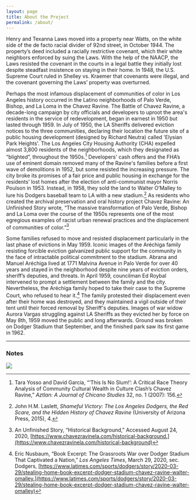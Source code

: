 ```yaml
---
layout: page
title: About the Project
permalink: /about/
---
```


Henry and Texanna Laws moved into a property near Watts, on the white side of the de facto racial divider of 92nd street, in October 1944. The property’s deed included a racially restrictive covenant, which their white neighbors enforced by suing the Laws. With the help of the NAACP, the Laws resisted the covenant in the courts in a legal battle they initially lost despite steadfast insistence on staying in their home. In 1948, the U.S. Supreme Court ruled in Shelley vs. Kraemer that covenants were illegal, and the covenant governing the Laws’ property was overturned.

Perhaps the most infamous displacement of communities of color in Los Angeles history occurred in the Latino neighborhoods of Palo Verde, Bishop, and La Loma in the Chavez Ravine. The Battle of Chavez Ravine, a decade-long campaign by city officials and developers to uproot the area's residents in the service of redevelopment, began in earnest in 1950 but lasted through 1959. In July of 1950, the LA Sheriffs delivered eviction notices to the three communities, declaring their location the future site of a public housing development (designed by Richard Neutra) called 'Elysian Park Heights'. The Los Angeles City Housing Authority (CHA) expelled almost 3,800 residents of the neighborhoods, which they designated as “blighted”, throughout the 1950s.[^1] Developers' cash offers and the FHA’s use of eminent domain removed many of the Ravine's families before a first wave of demolitions in 1952, but some resisted the increasing pressure. The city broke its promises of a fair price and public housing in exchange for the residents’ lost homes after the election of anti-communist mayor Norris Poulson in 1953.
Instead, in 1958, they sold the land to Walter O’Malley to lure his Dodgers baseball team to LA with a new stadium.[^2] As residents who created the archival preservation and oral history project Chavez Ravine: An Unfinished Story wrote, “The massive transformation of Palo Verde, Bishop and La Loma over the course of the 1950s represents one of the most egregious examples of racist urban renewal practices and the displacement of communities of color.”[^3]

Some families refused to move and resisted displacement particularly in the last phase of evictions in May 1959. Iconic images of the Aréchiga family resisting forcible eviction galvanized public support for the community in the face of intractable political commitment to the stadium. Abrana and Manuel Aréchiga lived at 1771 Malvina Avenue in Palo Verde for over 40 years and stayed in the neighborhood despite nine years of eviction orders, sheriff’s deputies, and threats. In April 1959, councilman Ed Roybal intervened to prompt a settlement between the family and the city. Nevertheless, the Aréchiga family hoped to take their case to the Supreme Court, who refused to hear it.[^4] The family protested their displacement even after their home was destroyed, and they maintained a vigil outside of their tent until their forced removal by Sheriff's deputies. Images of war widow Aurora Vargas struggling against LA Sheriffs as they evicted her by force on May 8th, 1959 moved the public and long afterwards. Ground was broken on Dodger Stadium that September, and the finished park saw its first game in 1962.

---

### Notes

[^1]: Tara Yosso and David García, “‘This Is No Slum!’: A Critical Race Theory Analysis of Community Cultural Wealth in Culture Clash’s Chavez Ravine,” *Aztlan: A Journal of Chicano Studies* 32, no. 1 (2007): 156.

[^2]: John H.M. Laslett, *Shameful Victory: The Los Angeles Dodgers, the Red Scare, and the Hidden History of Chavez Ravine* (University of Arizona Press, 2015), 4.

[^3]: An Unfinished Story, “Historical Background,” Accessed August 24, 2020, [https://www.chavezravinela.com/historical-background.](https://www.chavezravinela.com/historical-background)

[^4]: Eric Nusbaum, “Book Excerpt: The Grassroots War over Dodger Stadium That Captivated a Nation,” *Los Angeles Times*, March 29, 2020, sec. Dodgers, [https://www.latimes.com/sports/dodgers/story/2020-03-29/stealing-home-book-excerpt-dodger-stadium-chavez-ravine-walter-omalley.](https://www.latimes.com/sports/dodgers/story/2020-03-29/stealing-home-book-excerpt-dodger-stadium-chavez-ravine-walter-omalley)

<a href="{{ '/img/wax_workflow.jpg' | absolute_url }}">
  <img src="{{ '/img/wax_workflow.jpg' | absolute_url }}"/>
</a>
